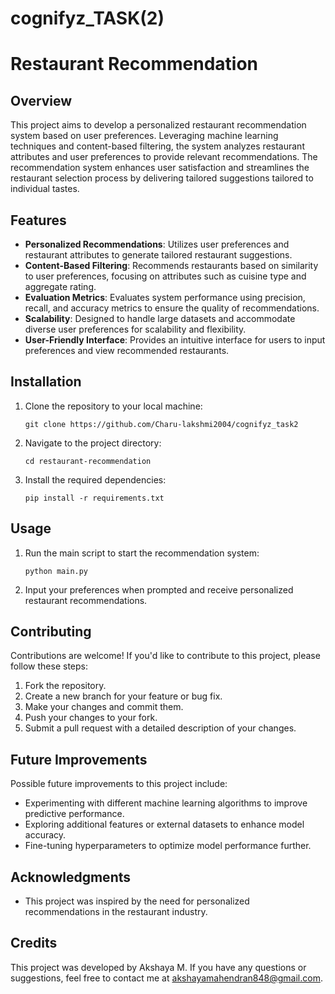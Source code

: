 # cognifyz_TASK(2)
# Restaurant Recommendation

## Overview

This project aims to develop a personalized restaurant recommendation system based on user preferences. Leveraging machine learning techniques and content-based filtering, the system analyzes restaurant attributes and user preferences to provide relevant recommendations. The recommendation system enhances user satisfaction and streamlines the restaurant selection process by delivering tailored suggestions tailored to individual tastes.

## Features

- **Personalized Recommendations**: Utilizes user preferences and restaurant attributes to generate tailored restaurant suggestions.
- **Content-Based Filtering**: Recommends restaurants based on similarity to user preferences, focusing on attributes such as cuisine type and aggregate rating.
- **Evaluation Metrics**: Evaluates system performance using precision, recall, and accuracy metrics to ensure the quality of recommendations.
- **Scalability**: Designed to handle large datasets and accommodate diverse user preferences for scalability and flexibility.
- **User-Friendly Interface**: Provides an intuitive interface for users to input preferences and view recommended restaurants.

## Installation

1. Clone the repository to your local machine:

   ```
   git clone https://github.com/Charu-lakshmi2004/cognifyz_task2
   ```

2. Navigate to the project directory:

   ```
   cd restaurant-recommendation
   ```

3. Install the required dependencies:

   ```
   pip install -r requirements.txt
   ```

## Usage

1. Run the main script to start the recommendation system:

   ```
   python main.py
   ```

2. Input your preferences when prompted and receive personalized restaurant recommendations.

## Contributing

Contributions are welcome! If you'd like to contribute to this project, please follow these steps:

1. Fork the repository.
2. Create a new branch for your feature or bug fix.
3. Make your changes and commit them.
4. Push your changes to your fork.
5. Submit a pull request with a detailed description of your changes.

## Future Improvements

Possible future improvements to this project include:
- Experimenting with different machine learning algorithms to improve predictive performance.
- Exploring additional features or external datasets to enhance model accuracy.
- Fine-tuning hyperparameters to optimize model performance further.

## Acknowledgments

- This project was inspired by the need for personalized recommendations in the restaurant industry.

## Credits

This project was developed by Akshaya M. If you have any questions or suggestions, feel free to contact me at akshayamahendran848@gmail.com.
